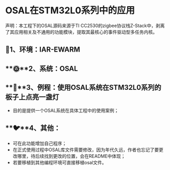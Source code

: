 # **OSAL在STM32L0系列中的应用**

声明：本工程下的OSAL源码来源于TI CC2530的zigbee协议栈Z-Stack中，剥离了其应用相关及不通用的功能模块，提取其最核心的事件驱动型多任务内核。

## :tada:1、环境：IAR-EWARM

## **🌞**2、系统：OSAL

## **🍁**3、例程：使用OSAL系统在STM32L0系列的板子上点亮一盏灯

- 目的是提供一个OSAL系统在具体工程中的使用案例；

## **🐦**4、其他：

- 可在此功能增加自己程序；
- 在正式使用过程中OSAL库文件需要修改，因为年代久远，作者也忘记了要更改哪里，待后续找到更改的位置，会在README中体现；
- 若要移植到其他编程环境可直接移植osal文件。

